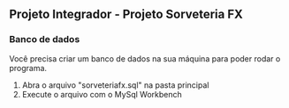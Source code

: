 ## Projeto Integrador - Projeto Sorveteria FX
### Banco de dados

Você precisa criar um banco de dados na sua máquina para poder rodar o programa.

1) Abra o arquivo "sorveteriafx.sql" na pasta principal
2) Execute o arquivo com o MySql Workbench